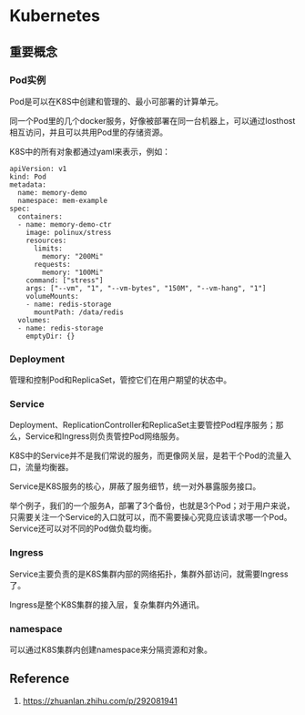 # Kubernetes

## 重要概念

### Pod实例

Pod是可以在K8S中创建和管理的、最小可部署的计算单元。

同一个Pod里的几个docker服务，好像被部署在同一台机器上，可以通过losthost相互访问，并且可以共用Pod里的存储资源。

K8S中的所有对象都通过yaml来表示，例如：

```
apiVersion: v1
kind: Pod
metadata:
  name: memory-demo
  namespace: mem-example
spec:
  containers:
  - name: memory-demo-ctr
    image: polinux/stress
    resources:
      limits:
        memory: "200Mi"
      requests:
        memory: "100Mi"
    command: ["stress"]
    args: ["--vm", "1", "--vm-bytes", "150M", "--vm-hang", "1"]
    volumeMounts:
    - name: redis-storage
      mountPath: /data/redis
  volumes:
  - name: redis-storage
    emptyDir: {}
```

### Deployment

管理和控制Pod和ReplicaSet，管控它们在用户期望的状态中。

### Service

Deployment、ReplicationController和ReplicaSet主要管控Pod程序服务；那么，Service和Ingress则负责管控Pod网络服务。

K8S中的Service并不是我们常说的服务，而更像网关层，是若干个Pod的流量入口，流量均衡器。

Service是K8S服务的核心，屏蔽了服务细节，统一对外暴露服务接口。

举个例子，我们的一个服务A，部署了3个备份，也就是3个Pod；对于用户来说，只需要关注一个Service的入口就可以，而不需要操心究竟应该请求哪一个Pod。Service还可以对不同的Pod做负载均衡。

### Ingress

Service主要负责的是K8S集群内部的网络拓扑，集群外部访问，就需要Ingress了。

Ingress是整个K8S集群的接入层，复杂集群内外通讯。

### namespace

可以通过K8S集群内创建namespace来分隔资源和对象。



## Reference

1. https://zhuanlan.zhihu.com/p/292081941